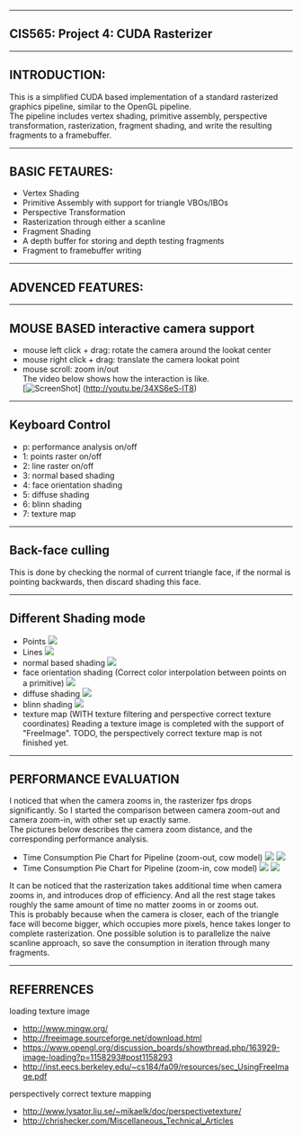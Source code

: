-------------------------------------------------------------------------------
CIS565: Project 4: CUDA Rasterizer
-------------------------------------------------------------------------------

-------------------------------------------------------------------------------
INTRODUCTION:
-------------------------------------------------------------------------------
This is a simplified CUDA based implementation of a standard rasterized graphics pipeline, similar to the OpenGL pipeline.   
The pipeline includes vertex shading, primitive assembly, perspective transformation, rasterization, fragment shading, and write the resulting fragments to a framebuffer.


-------------------------------------------------------------------------------
BASIC FETAURES:
-------------------------------------------------------------------------------

* Vertex Shading
* Primitive Assembly with support for triangle VBOs/IBOs
* Perspective Transformation
* Rasterization through either a scanline 
* Fragment Shading
* A depth buffer for storing and depth testing fragments
* Fragment to framebuffer writing


-------------------------------------------------------------------------------
ADVENCED FEATURES:
-------------------------------------------------------------------------------
-------------------------------------------------------------------------------
MOUSE BASED interactive camera support  
-------------------------------------------------------------------------------
- mouse left click + drag: rotate the camera around the lookat center  
- mouse right click + drag: translate the camera lookat point  
- mouse scroll: zoom in/out   
The video below shows how the interaction is like.   
[![ScreenShot](imgs/CamInteractionThumbnail.png)] (http://youtu.be/34XS6eS-lT8)    
-------------------------------------------------------------------------------
Keyboard Control
-------------------------------------------------------------------------------
- p: performance analysis on/off
- 1: points raster on/off
- 2: line raster on/off
- 3: normal based shading
- 4: face orientation shading
- 5: diffuse shading
- 6: blinn shading
- 7: texture map 
-------------------------------------------------------------------------------
Back-face culling  
-------------------------------------------------------------------------------
This is done by checking the normal of current triangle face, if the normal is pointing backwards, then discard shading this face.

-------------------------------------------------------------------------------
Different Shading mode 
-------------------------------------------------------------------------------
* Points
![](imgs/cow_point_raster.png)
* Lines
![](imgs/cube_line_raster.png)
* normal based shading
![](imgs/cow_shade_by_normal.png)
* face orientation shading (Correct color interpolation between points on a primitive)
![](imgs/bunny_vertex_shade.png)
* diffuse shading
![](imgs/cow_diffuse_shade.png)
* blinn shading
![](imgs/cow_blinn_shade.png)
* texture map (WITH texture filtering and perspective correct texture coordinates)
Reading a texture image is completed with the support of "FreeImage". TODO, the perspectively correct texture map is not finished yet.


-------------------------------------------------------------------------------
PERFORMANCE EVALUATION
-------------------------------------------------------------------------------
I noticed that when the camera zooms in, the rasterizer fps drops significantly. So I started the comparison between camera zoom-out and camera zoom-in, with other set up exactly same.  
The pictures below describes the camera zoom distance, and the corresponding performance analysis.  
* Time Consumption Pie Chart for Pipeline (zoom-out, cow model)
![](imgs/performance_zoom_out.png)
![](imgs/performance_zoom_out_pieChart.png)
* Time Consumption Pie Chart for Pipeline (zoom-in, cow model)
![](imgs/performance_zoom_in.png)
![](imgs/performance_zoom_in_pieChart.png)

It can be noticed that the rasterization takes additional time when camera zooms in, and introduces drop of efficiency. And all the rest stage takes roughly the same amount of time no matter zooms in or zooms out.  
This is probably because when the camera is closer, each of the triangle face will become bigger, which occupies more pixels, hence takes longer to complete rasterization. 
One possible solution is to parallelize the naive scanline approach, so save the consumption in iteration through many fragments.  

-------------------------------------------------------------------------------
REFERRENCES
-------------------------------------------------------------------------------
loading texture image  
 - http://www.mingw.org/
 - http://freeimage.sourceforge.net/download.html
 - https://www.opengl.org/discussion_boards/showthread.php/163929-image-loading?p=1158293#post1158293
 - http://inst.eecs.berkeley.edu/~cs184/fa09/resources/sec_UsingFreeImage.pdf

perspectively correct texture mapping   
 - http://www.lysator.liu.se/~mikaelk/doc/perspectivetexture/
-  http://chrishecker.com/Miscellaneous_Technical_Articles
